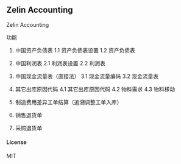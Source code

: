 ## Zelin Accounting

Zelin Accounting

功能
1. 中国资产负债表
1.1 资产负债表设置
1.2 资产负债表

2. 中国利润表
2.1 利润表设置
2.2 利润表

3. 中国现金流量表（直接法）
3.1 现金流量编码
3.2 现金流量表

4. 其它出库原因代码
4.1 其它出库原因代码
4.2 物料需求
4.3 物料移动

5. 制造费用差异工单结算（追溯调整工单入库）

6. 销售退货单

7. 采购退货单

#### License

MIT